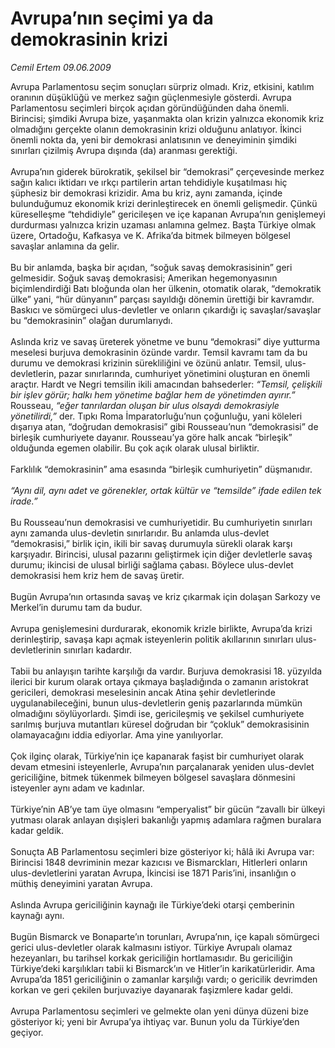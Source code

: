 # Avrupa’nın seçimi ya da demokrasinin krizi

*Cemil Ertem 09.06.2009*

<div class="taraf_structure_2col_1zq">
<div class="margen_n">



 <p>Avrupa Parlamentosu seçim sonuçları sürpriz olmadı. Kriz, etkisini, katılım oranının düşüklüğü ve merkez sağın güçlenmesiyle gösterdi. Avrupa Parlamentosu seçimleri birçok açıdan göründüğünden daha önemli. Birincisi; şimdiki Avrupa bize, yaşanmakta olan krizin yalnızca ekonomik kriz olmadığını gerçekte olanın demokrasinin krizi olduğunu anlatıyor. İkinci önemli nokta da, yeni bir demokrasi anlatısının ve deneyiminin şimdiki sınırları çizilmiş Avrupa dışında (da) aranması gerektiği. <br/><br/>Avrupa’nın giderek bürokratik, şekilsel bir “demokrasi” çerçevesinde merkez sağın kalıcı iktidarı ve ırkçı partilerin artan tehdidiyle kuşatılması hiç şüphesiz bir demokrasi krizidir. Ama bu kriz, aynı zamanda, içinde bulunduğumuz ekonomik krizi derinleştirecek en önemli gelişmedir. Çünkü küreselleşme “tehdidiyle” gericileşen ve içe kapanan Avrupa’nın genişlemeyi durdurması yalnızca krizin uzaması anlamına gelmez. Başta Türkiye olmak üzere, Ortadoğu, Kafkasya ve K. Afrika’da bitmek bilmeyen bölgesel savaşlar anlamına da gelir. <br/><br/>Bu bir anlamda, başka bir açıdan, “soğuk savaş demokrasisinin” geri gelmesidir. Soğuk savaş demokrasisi; Amerikan hegemonyasının biçimlendirdiği Batı bloğunda olan her ülkenin, otomatik olarak, “demokratik ülke” yani, “hür dünyanın” parçası sayıldığı dönemin ürettiği bir kavramdır. Baskıcı ve sömürgeci ulus-devletler ve onların çıkardığı iç savaşlar/savaşlar bu “demokrasinin” olağan durumlarıydı. <br/><br/>Aslında kriz ve savaş üreterek yönetme ve bunu “demokrasi” diye yutturma meselesi burjuva demokrasinin özünde vardır. Temsil kavramı tam da bu durumu ve demokrasi krizinin sürekliliğini ve özünü anlatır. Temsil, ulus-devletlerin, pazar sınırlarında, cumhuriyet yönetimini oluşturan en önemli araçtır. Hardt ve Negri temsilin ikili amacından bahsederler: <i>“Temsil, çelişkili bir işlev görür; halkı hem yönetime bağlar hem de yönetimden ayırır.”</i> Rousseau, <i>“eğer tanrılardan oluşan bir ulus olsaydı demokrasiyle yönetilirdi,”</i> der. Tıpkı Roma İmparatorluğu’nun çoğunluğu, yani köleleri dışarıya atan, “doğrudan demokrasisi” gibi Rousseau’nun “demokrasisi” de birleşik cumhuriyete dayanır. Rousseau’ya göre halk ancak “birleşik” olduğunda egemen olabilir. Bu çok açık olarak ulusal birliktir. <br/><br/>Farklılık “demokrasinin” ama esasında “birleşik cumhuriyetin” düşmanıdır.<i> <br/><br/>“Aynı dil, aynı adet ve görenekler, ortak kültür ve “temsilde” ifade edilen tek irade.”</i> <br/><br/>Bu Rousseau’nun demokrasisi ve cumhuriyetidir. Bu cumhuriyetin sınırları aynı zamanda ulus-devletin sınırlarıdır. Bu anlamda ulus-devlet “demokrasisi,” birlik için, ikili bir savaş durumuyla sürekli olarak karşı karşıyadır. Birincisi, ulusal pazarını geliştirmek için diğer devletlerle savaş durumu; ikincisi de ulusal birliği sağlama çabası. Böylece ulus-devlet demokrasisi hem kriz hem de savaş üretir. <br/><br/>Bugün Avrupa’nın ortasında savaş ve kriz çıkarmak için dolaşan Sarkozy ve Merkel’in durumu tam da budur. <br/><br/>Avrupa genişlemesini durdurarak, ekonomik krizle birlikte, Avrupa’da krizi derinleştirip, savaşa kapı açmak isteyenlerin politik akıllarının sınırları ulus-devletlerinin sınırları kadardır. <br/><br/>Tabii bu anlayışın tarihte karşılığı da vardır. Burjuva demokrasisi 18. yüzyılda ilerici bir kurum olarak ortaya çıkmaya başladığında o zamanın aristokrat gericileri, demokrasi meselesinin ancak Atina şehir devletlerinde uygulanabileceğini, bunun ulus-devletlerin geniş pazarlarında mümkün olmadığını söylüyorlardı. Şimdi ise, gericileşmiş ve şekilsel cumhuriyete sarılmış burjuva mutantları küresel doğrudan bir “çokluk” demokrasisinin olamayacağını iddia ediyorlar. Ama yine yanılıyorlar. <br/><br/>Çok ilginç olarak, Türkiye’nin içe kapanarak faşist bir cumhuriyet olarak devam etmesini isteyenlerle, Avrupa’nın parçalanarak yeniden ulus-devlet gericiliğine, bitmek tükenmek bilmeyen bölgesel savaşlara dönmesini isteyenler aynı adam ve kadınlar. <br/><br/>Türkiye’nin AB’ye tam üye olmasını “emperyalist” bir gücün “zavallı bir ülkeyi yutması olarak anlayan dışişleri bakanlığı yapmış adamlara rağmen buralara kadar geldik. <br/><br/>Sonuçta AB Parlamentosu seçimleri bize gösteriyor ki; hâlâ iki Avrupa var: Birincisi 1848 devriminin mezar kazıcısı ve Bismarckları, Hitlerleri onların ulus-devletlerini yaratan Avrupa, İkincisi ise 1871 Paris’ini, insanlığın o müthiş deneyimini yaratan Avrupa. <br/><br/>Aslında Avrupa gericiliğinin kaynağı ile Türkiye’deki otarşi çemberinin kaynağı aynı. <br/><br/>Bugün Bismarck ve Bonaparte’ın torunları, Avrupa’nın, içe kapalı sömürgeci gerici ulus-devletler olarak kalmasını istiyor. Türkiye Avrupalı olamaz hezeyanları, bu tarihsel korkak gericiliğin hortlamasıdır. Bu gericiliğin Türkiye’deki karşılıkları tabii ki Bismarck’ın ve Hitler’in karikatürleridir. Ama Avrupa’da 1851 gericiliğinin o zamanlar karşılığı vardı; o gericilik devrimden korkan ve geri çekilen burjuvaziye dayanarak faşizmlere kadar geldi. <br/><br/>Avrupa Parlamentosu seçimleri ve gelmekte olan yeni dünya düzeni bize gösteriyor ki; yeni bir Avrupa’ya ihtiyaç var. Bunun yolu da Türkiye’den geçiyor.</p>
<br/>
<br/>
<br/>



<br/>


<div id="taraf_not">
</div>

</div>


</div>
